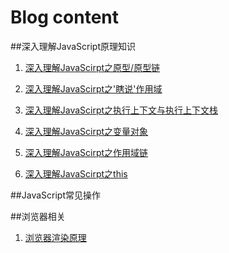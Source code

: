 # Blog content

##深入理解JavaScript原理知识

1. [深入理解JavaScirpt之原型/原型链](https://github.com/Diweikang/Blog/blob/master/JavaScript/1.%E5%8E%9F%E5%9E%8B%E4%B8%8E%E5%8E%9F%E5%9E%8B%E9%93%BE/JavaScript%E4%B9%8B%E5%8E%9F%E5%9E%8B%E3%80%81%E5%8E%9F%E5%9E%8B%E9%93%BE.md)

2. [深入理解JavaScirpt之'瞎说'作用域](https://github.com/Diweikang/Blog/blob/master/JavaScript/2.%E4%BD%9C%E7%94%A8%E5%9F%9F/JavaScript%E4%B9%8B%E4%BD%9C%E7%94%A8%E5%9F%9F.md)

3. [深入理解JavaScirpt之执行上下文与执行上下文栈](https://github.com/Diweikang/Blog/blob/master/JavaScript/3.%20%E6%89%A7%E8%A1%8C%E4%B8%8A%E4%B8%8B%E6%96%87%E4%B8%8E%E6%89%A7%E8%A1%8C%E4%B8%8A%E4%B8%8B%E6%96%87%E6%A0%88/JavaScript%E4%B9%8B%E6%89%A7%E8%A1%8C%E4%B8%8A%E4%B8%8B%E6%96%87%E4%B8%8E%E6%89%A7%E8%A1%8C%E4%B8%8A%E4%B8%8B%E6%96%87%E6%A0%88.md)

4. [深入理解JavaScirpt之变量对象](https://github.com/Diweikang/Blog/blob/master/JavaScript/4.%E5%8F%98%E9%87%8F%E5%AF%B9%E8%B1%A1/JavaScript%E4%B9%8B%E5%8F%98%E9%87%8F%E5%AF%B9%E8%B1%A1.md)

5. [深入理解JavaScirpt之作用域链](https://github.com/Diweikang/Blog/blob/master/JavaScript/5.%E4%BD%9C%E7%94%A8%E5%9F%9F%E9%93%BE/JavaScript%E4%B9%8B%E4%BD%9C%E7%94%A8%E5%9F%9F%E9%93%BE.md)

6. [深入理解JavaScirpt之this](./JavaScript/6.this/JavaScript之this.md)

##JavaScript常见操作

##浏览器相关

1. [浏览器渲染原理](./Browser/1.浏览器渲染原理/1.浏览器渲染原理.md)
